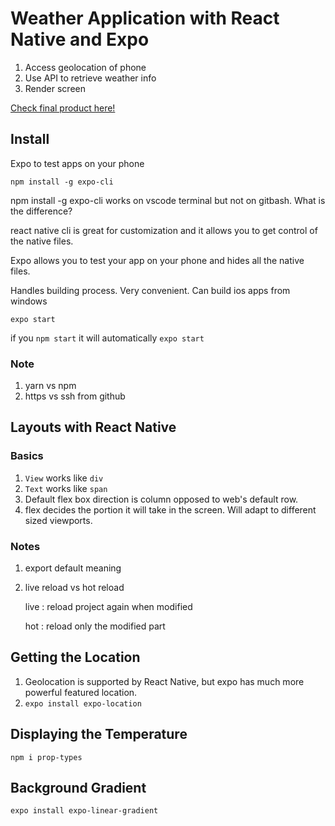 # Weather Application with React Native and Expo

1. Access geolocation of phone
2. Use API to retrieve weather info
3. Render screen

[Check final product here!](https://expo.io/@keithkwon/projects/weather_react_native)





## Install

Expo to test apps on your phone

`npm install -g expo-cli`



npm install -g expo-cli works on vscode terminal but not on gitbash. What is the difference?



react native cli is great for customization and it allows you to get control of the native files.

Expo allows you to test your app on your phone and hides all the native files. 

Handles building process. Very convenient. Can build ios apps from windows

`expo start`

if you `npm start` it will automatically `expo start`



### Note

1. yarn vs npm
2. https vs ssh from github





## Layouts with React Native

### Basics

1. `View` works like `div`
2. `Text` works like `span`
3. Default flex box direction is column opposed to web's default row.
4. flex decides the portion it will take in the screen. Will adapt to different sized viewports.



### Notes

1. export default meaning

2. live reload vs hot reload

   live : reload project again when modified

   hot : reload only the modified part



## Getting the Location

1. Geolocation is supported by React Native, but expo has much more powerful featured location.
2. `expo install expo-location`



## Displaying the Temperature

`npm i prop-types`



## Background Gradient

`expo install expo-linear-gradient`

